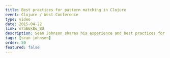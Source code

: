 ```yaml
---
title: Best practices for pattern matching in Clojure
event: Clojure / West Conference
type: video
date: 2015-04-22
link: n7aE6k8o_BU
description: Sean Johnson shares his experience and best practices for simplifying declarative programming via pattern matching in Clojure.
tags: [sean johnson]
order: 50
featured: false
---
```

